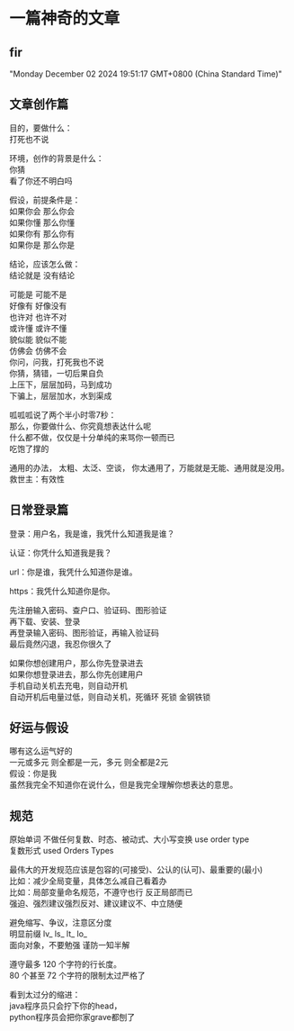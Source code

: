 一篇神奇的文章  
========================  
  
  
fir  
------------------------  
"Monday December 02 2024 19:51:17 GMT+0800 (China Standard Time)"  
  
  
文章创作篇  
------------------------  
目的，要做什么：  
    打死也不说  
  
环境，创作的背景是什么：  
    你猜  
    看了你还不明白吗  
  
假设，前提条件是：  
    如果你会 那么你会  
    如果你懂 那么你懂  
    如果你有 那么你有  
    如果你是 那么你是  
  
结论，应该怎么做：  
    结论就是 没有结论  
  
可能是 可能不是  
好像有 好像没有  
也许对 也许不对  
或许懂 或许不懂  
貌似能 貌似不能  
仿佛会 仿佛不会  
你问，问我，打死我也不说  
你猜，猜错，一切后果自负  
上压下，层层加码，马到成功  
下骗上，层层加水，水到渠成  
  
呱呱呱说了两个半小时零7秒：  
    那么，你要做什么、你究竟想表达什么呢  
    什么都不做，仅仅是十分单纯的来骂你一顿而已  
    吃饱了撑的  
  
通用的办法，
太粗、太泛、空谈，
你太通用了，万能就是无能、通用就是没用。
救世主：有效性
  
  
日常登录篇  
------------------------  
登录：用户名，我是谁，我凭什么知道我是谁？  
  
认证：你凭什么知道我是我？  
  
url：你是谁，我凭什么知道你是谁。  
  
https：我凭什么知道你是你。  
  
先注册输入密码、查户口、验证码、图形验证  
再下载、安装、登录  
再登录输入密码、图形验证，再输入验证码  
最后竟然闪退，我忍你很久了  
  
如果你想创建用户，那么你先登录进去  
如果你想登录进去，那么你先创建用户  
手机自动关机去充电，则自动开机  
自动开机后电量过低，则自动关机，死循环 死锁 金钢铁锁  
  
  
好运与假设  
------------------------  
哪有这么运气好的  
一元或多元 则全都是一元，多元 则全都是2元  
假设：你是我  
虽然我完全不知道你在说什么，但是我完全理解你想表达的意思。  
  
  
规范  
------------------------  
原始单词 不做任何复数、时态、被动式、大小写变换  use order type  
复数形式  used Orders Types  
  
最伟大的开发规范应该是包容的(可接受)、公认的(认可)、最重要的(最小)  
比如：减少全局变量，具体怎么减自己看着办  
比如：局部变量命名规范，不遵守也行 反正局部而已  
强迫、强烈建议强烈反对、建议建议不、中立随便  
  
避免缩写、争议，注意区分度  
明显前缀  lv_ ls_ lt_ lo_  
面向对象，不要勉强 谨防一知半解  
  
遵守最多 120 个字符的行长度。  
80 个甚至 72 个字符的限制太过严格了  
  
看到太过分的缩进：  
    java程序员只会拧下你的head，  
    python程序员会把你家grave都刨了  
  
  
  